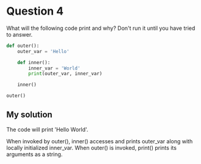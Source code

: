 # Question 4
What will the following code print and why? Don't run it until you have tried to answer.

```python
def outer():
    outer_var = 'Hello'

    def inner():
        inner_var = 'World'
        print(outer_var, inner_var)

    inner()

outer()
```

## My solution
The code will print 'Hello World'.

When invoked by outer(), inner() accesses and prints outer_var along with locally initialized inner_var. When outer() is invoked, print() prints its arguments as a string.